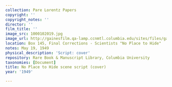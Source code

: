 ```yaml
---
collection: Pare Lorentz Papers
copyright: ''
copyright_notes: ''
director: ''
film_title: ''
image_src: 1000102019.jpg
image_url: http://gainesfilm.qa-lamp.ccnmtl.columbia.edu/sites/files/gainesfilm/images/1000102019.jpg
location: Box 145, Final Corrections - Scientists "No Place to Hide"
notes: May 19, 1949
physical_description: 'Script: cover'
repository: Rare Book & Manuscript Library, Columbia University
taxonomies: [Document]
title: No Place to Hide scene script (cover)
year: '1949'

---
```


